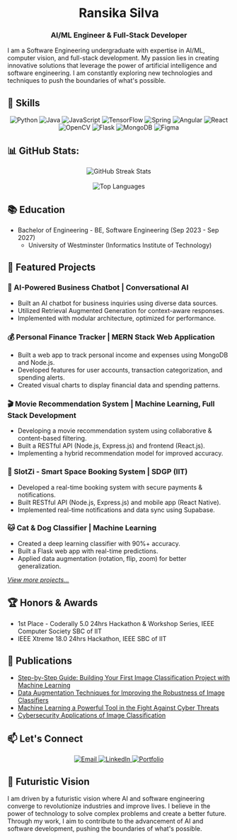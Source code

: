<h1 align="center">Ransika Silva</h1>
<h3 align="center">AI/ML Engineer & Full-Stack Developer</h3>

I am a Software Engineering undergraduate with expertise in AI/ML, computer vision, and full-stack development. My passion lies in creating innovative solutions that leverage the power of artificial intelligence and software engineering. I am constantly exploring new technologies and techniques to push the boundaries of what's possible.

## 🚀 Skills

<p align="center">
  <img src="https://img.shields.io/badge/Python-3776AB?style=for-the-badge&logo=python&logoColor=white" alt="Python" />
  <img src="https://img.shields.io/badge/Java-ED8B00?style=for-the-badge&logo=java&logoColor=white" alt="Java" />
  <img src="https://img.shields.io/badge/JavaScript-F7DF1E?style=for-the-badge&logo=javascript&logoColor=black" alt="JavaScript" />
  <img src="https://img.shields.io/badge/TensorFlow-FF6F00?style=for-the-badge&logo=tensorflow&logoColor=white" alt="TensorFlow" />
  <img src="https://img.shields.io/badge/Spring-6DB33F?style=for-the-badge&logo=spring&logoColor=white" alt="Spring" />
  <img src="https://img.shields.io/badge/Angular-DD0031?style=for-the-badge&logo=angular&logoColor=white" alt="Angular" />
  <img src="https://img.shields.io/badge/React-61DAFB?style=for-the-badge&logo=react&logoColor=black" alt="React" />
  <img src="https://img.shields.io/badge/OpenCV-27338e?style=for-the-badge&logo=OpenCV&logoColor=white" alt="OpenCV" />
  <img src="https://img.shields.io/badge/Flask-000000?style=for-the-badge&logo=flask&logoColor=white" alt="Flask" />
  <img src="https://img.shields.io/badge/MongoDB-4EA94B?style=for-the-badge&logo=mongodb&logoColor=white" alt="MongoDB" />
  <img src="https://img.shields.io/badge/Figma-F24E1E?style=for-the-badge&logo=figma&logoColor=white" alt="Figma" />
</p>


## 📊 GitHub Stats:

<p align="center">
  <img src="https://nirzak-streak-stats.vercel.app/?user=ransikasilva&theme=tokyonight&hide_border=false" alt="GitHub Streak Stats" /><br/><br/>
  <img src="https://github-readme-stats.vercel.app/api/top-langs/?username=ransikasilva&theme=tokyonight&hide_border=false&include_all_commits=false&count_private=false&layout=compact" alt="Top Languages" />
</p>

## 📚 Education

- Bachelor of Engineering - BE, Software Engineering (Sep 2023 - Sep 2027)
  - University of Westminster (Informatics Institute of Technology)

## 🌟 Featured Projects

### 🤖 AI-Powered Business Chatbot | Conversational AI
- Built an AI chatbot for business inquiries using diverse data sources.
- Utilized Retrieval Augmented Generation for context-aware responses.
- Implemented with modular architecture, optimized for performance.

### 💰 Personal Finance Tracker | MERN Stack Web Application
- Built a web app to track personal income and expenses using MongoDB and Node.js.
- Developed features for user accounts, transaction categorization, and spending alerts.
- Created visual charts to display financial data and spending patterns.

### 🎬 Movie Recommendation System | Machine Learning, Full Stack Development
- Developing a movie recommendation system using collaborative & content-based filtering.
- Built a RESTful API (Node.js, Express.js) and frontend (React.js).
- Implementing a hybrid recommendation model for improved accuracy.

### 🎰 SlotZi - Smart Space Booking System | SDGP (IIT)
- Developed a real-time booking system with secure payments & notifications.
- Built RESTful API (Node.js, Express.js) and mobile app (React Native).
- Implemented real-time notifications and data sync using Supabase.

### 🐱 Cat & Dog Classifier | Machine Learning
- Created a deep learning classifier with 90%+ accuracy.
- Built a Flask web app with real-time predictions.
- Applied data augmentation (rotation, flip, zoom) for better generalization.

*[View more projects...](https://ransikasilva.github.io/my-portfolio/)*

## 🏆 Honors & Awards

- 1st Place - Coderally 5.0 24hrs Hackathon & Workshop Series, IEEE Computer Society SBC of IIT
- IEEE Xtreme 18.0 24hrs Hackathon, IEEE SBC of IIT

## 📝 Publications

- [Step-by-Step Guide: Building Your First Image Classification Project with Machine Learning](https://dev.to/ransika_silva_03/step-by-step-guide-building-your-first-image-classification-project-with-machine-learning-152k)
- [Data Augmentation Techniques for Improving the Robustness of Image Classifiers](https://dev.to/ransika_silva_03/data-augmentation-techniques-for-improving-the-robustness-of-image-classifiers-22af)
- [Machine Learning a Powerful Tool in the Fight Against Cyber Threats](https://dev.to/ransika_silva_03/machine-learning-a-powerful-tool-in-the-fight-against-cyber-threats-2d6m)
- [Cybersecurity Applications of Image Classification](https://dev.to/ransika_silva_03/cybersecurity-applications-of-image-classification-4eid)
## 📫 Let's Connect

<p align="center">
  <a href="mailto:ransikasilva03.22@gmail.com">
    <img src="https://img.shields.io/badge/Email-D14836?style=for-the-badge&logo=gmail&logoColor=white" alt="Email" />
  </a>
  <a href="https://www.linkedin.com/in/ransikasilva">
    <img src="https://img.shields.io/badge/LinkedIn-0077B5?style=for-the-badge&logo=linkedin&logoColor=white" alt="LinkedIn" />
  </a>
  <a href="https://ransikasilva.github.io/my-portfolio/">
    <img src="https://img.shields.io/badge/Portfolio-FF7139?style=for-the-badge&logo=firefox&logoColor=white" alt="Portfolio" />
  </a>
</p>

## 🔮 Futuristic Vision

I am driven by a futuristic vision where AI and software engineering converge to revolutionize industries and improve lives. I believe in the power of technology to solve complex problems and create a better future. Through my work, I aim to contribute to the advancement of AI and software development, pushing the boundaries of what's possible.
